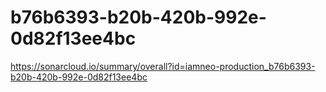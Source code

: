 # b76b6393-b20b-420b-992e-0d82f13ee4bc
https://sonarcloud.io/summary/overall?id=iamneo-production_b76b6393-b20b-420b-992e-0d82f13ee4bc
